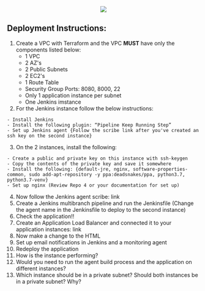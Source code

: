 <p align="center">
<img src="https://github.com/kura-labs-org/kuralabs_deployment_1/blob/main/Kuralogo.png">
</p>

## Deployment Instructions:
1. Create a VPC with Terraform and the VPC **MUST** have only the components listed below:
    - 1 VPC
    - 2 AZ's
    - 2 Public Subnets
    - 2 EC2's
    - 1 Route Table
    - Security Group Ports: 8080, 8000, 22
    - Only 1 application instance per subnet
    - One Jenkins imstance   
2. For the Jenkins instance follow the below instructions:
```
- Install Jenkins
- Install the following plugin: “Pipeline Keep Running Step”
- Set up Jenkins agent {Follow the scribe link after you've created an ssh key on the second instance}
```
3. On the 2 instances, install the following:
```
- Create a public and private key on this instance with ssh-keygen
- Copy the contents of the private key and save it somewhere
- Install the following: {default-jre, nginx, software-properties-common, sudo add-apt-repository -y ppa:deadsnakes/ppa, python3.7, python3.7-venv}
- Set up nginx (Review Repo 4 or your documentation for set up)
```
4. Now follow the Jenkins agent scribe: link
5. Create a Jenkins multibranch pipeline and run the Jenkinsfile (Change the agent name in the Jenkinsfile to deploy to the second instance) 
6. Check the application!!
7. Create an Application Load Balancer and connected it to your application instances: link
8. Now make a change to the HTML
9. Set up email notifications in Jenkins and a monitoring agent
10. Redeploy the application 
11. How is the instance performing?
12. Would you need to run the agent build process and the application on different instances?
13. Which instance should be in a private subnet? Should both instances be in a private subnet? Why?

